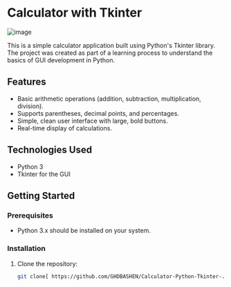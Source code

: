 # Calculator with Tkinter

![image](https://github.com/user-attachments/assets/050b1a5d-a284-4364-a9f7-962f960382dd)


This is a simple calculator application built using Python's Tkinter library. The project was created as part of a learning process to understand the basics of GUI development in Python.

## Features

- Basic arithmetic operations (addition, subtraction, multiplication, division).
- Supports parentheses, decimal points, and percentages.
- Simple, clean user interface with large, bold buttons.
- Real-time display of calculations.

## Technologies Used

- Python 3
- Tkinter for the GUI

## Getting Started

### Prerequisites

- Python 3.x should be installed on your system.

### Installation

1. Clone the repository:
   ```bash
   git clone[ https://github.com/GHDBASHEN/Calculator-Python-Tkinter-.git ]


